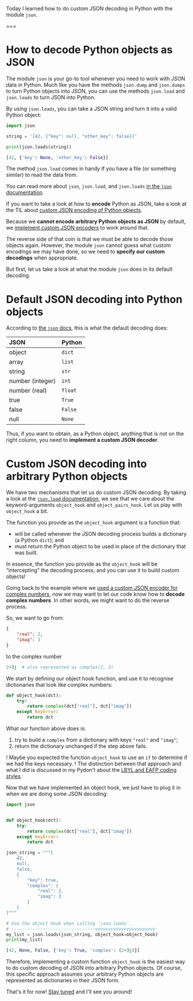 Today I learned how to do custom JSON decoding in Python with the module `json`.

===

# How to decode Python objects as JSON

The module `json` is your go-to tool whenever you need to work with JSON data in Python.
Much like you have the methods `json.dump` and `json.dumps` to turn Python objects into JSON,
you can use the methods `json.load` and `json.loads` to turn JSON into Python.

By using `json.loads`,
you can take a JSON string and turn it into a valid Python object:

```py
import json

string = '[42, {"key": null, "other_key": false}]'

print(json.loads(string))
```
```py
[42, {'key': None, 'other_key': False}]
```

The method `json.load` comes in handy if you have a file (or something similar) to read the data from.

You can read more about `json`, `json.load`, and `json.loads` [in the `json` documentation][json].

If you want to take a look at how to **encode** Python as JSON,
take a look at the TIL about [custom JSON encoding of Python objects][til-json-encode].

Because we **cannot encode arbitrary Python objects as JSON** by default,
we [implement custom JSON encoders][til-json-encode] to work around that.

The reverse side of that coin is that we must be able to decode those objects again.
However, the module `json` cannot guess what custom encodings we may have done,
so we need to **specify our custom decodings** when appropriate.

But first, let us take a look at what the module `json` does in its default decoding.


# Default JSON decoding into Python objects

According to [the `json` docs][json],
this is what the default decoding does:

| JSON | Python |
| :- | :- |
| object | `dict` |
| array | `list` |
| string | `str` |
| number (integer) | `int` |
| number (real) | `float` |
| true | `True` |
| false | `False` |
| null | `None` |

Thus, if you want to obtain, as a Python object,
anything that is not on the right column,
you need to **implement a custom JSON decoder**.


# Custom JSON decoding into arbitrary Python objects

We have two mechanisms that let us do custom JSON decoding.
By taking a look at the [`json.load` documentation][json-load],
we see that we care about the keyword-arguments `object_hook` and `object_pairs_hook`.
Let us play with `object_hook` a bit.

The function you provide as the `object_hook` argument is a function that:
 - will be called whenever the JSON decoding process builds a dictionary (a Python `dict`); and
 - must return the Python object to be used in place of the dictionary that was built.

In essence, the function you provide as the `object_hook` will be “intercepting” the decoding process,
and you can use it to build custom objects!

Going back to the example where we [used a custom JSON encoder for complex numbers][til-json-encode-example],
now we may want to let our code know how to **decode complex numbers**.
In other words, we might want to do the reverse process.

So, we want to go from:

```json
{
    "real": 2,
    "imag": 3
}
```

to the complex number

```py
2+3j  # also represented as complex(2, 3)
```

We start by defining our object hook function,
and use it to recognise dictionaries that look like complex numbers:

```py
def object_hook(dct):
    try:
        return complex(dct["real"], dct["imag"])
    except KeyError:
        return dct
```

What our function above does is:

 1. try to build a `complex` from a dictionary with keys `"real"` and `"imag"`;
 2. return the dictionary unchanged if the step above fails.

! Maybe you expected the function `object_hook` to use an `if` to determine if we had the keys necessary.
! The distinction between that approach and what I did is discussed in my Pydon't about the [LBYL and EAFP coding styles][pydont-lbyl-eafp].

Now that we have implemented an object hook,
we just have to plug it in when we are doing some JSON decoding:

```py
import json


def object_hook(dct):
    try:
        return complex(dct["real"], dct["imag"])
    except KeyError:
        return dct

json_string = """[
    42,
    null,
    false,
    {
        "key": true,
        "complex": {
            "real": 2,
            "imag": 3
        }
    }
]"""

# Use the object hook when calling `json.loads`.
# --------------------------------vvvvvvvvvvvvvvvvvvvvvvv
my_list = json.loads(json_string, object_hook=object_hook)
print(my_list)
```
```py
[42, None, False, {'key': True, 'complex': (2+3j)}]
```

Therefore,
implementing a custom function `object_hook` is the easiest way to do custom decoding of JSON into arbitrary Python objects.
Of course, this specific approach assumes your arbitrary Python objects are represented as dictionaries in their JSON form.


[til-json-encode]: /blog/til/custom-json-encoder
[til-json-encode-example]: /blog/til/custom-json-encoder#custom-json-encoding-of-python-objects
[pydont-lbyl-eafp]: /blog/pydonts/eafp-and-lbyl-coding-styles
[json]: https://docs.python.org/3/library/json.html
[json-load]: https://docs.python.org/3/library/json.html#json.load

That's it for now! [Stay tuned][subscribe] and I'll see you around!

[subscribe]: /subscribe
